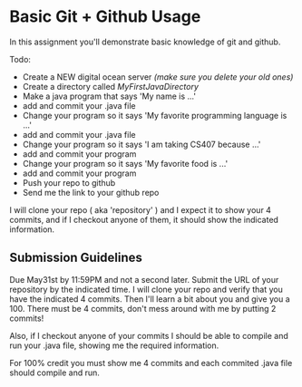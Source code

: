 # Basic Git + Github Usage

In this assignment you'll demonstrate basic knowledge of git and github.

Todo:
* Create a NEW digital ocean server *(make sure you delete your old ones)*
* Create a directory called *MyFirstJavaDirectory*
* Make a java program that says 'My name is ...'
* add and commit your .java file
* Change your program so it says 'My favorite programming language is ...'
* add and commit your .java file
* Change your program so it says 'I am taking CS407 because ...'
* add and commit your program
* Change your program so it says 'My favorite food is ...'
* add and commit your program
* Push your repo to github
* Send me the link to your github repo

I will clone your repo ( aka 'repository' ) and I expect it to show your 4 commits, and if I checkout anyone of them, it should show the indicated information.

## Submission Guidelines

Due May31st by 11:59PM and not a second later.
Submit the URL of your repository by the indicated time. I will clone your repo and verify that you have the indicated 4 commits. Then I'll learn a bit about you and give you a 100. There must be 4 commits, don't mess around with me by putting 2 commits!

Also, if I checkout anyone of your commits I should be able to compile and run your .java file, showing me the required information.

For 100% credit you must show me 4 commits and each commited .java file should compile and run.

